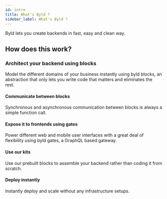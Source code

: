 ```yaml
---
id: intro
title: What's Byld ?
sidebar_label: What's Byld ?
---
```


Byld lets you create backends in fast, easy and clean way.

## How does this work?

### Architect your backend using blocks

Model the different domains of your business instantly using byld blocks, an abstraction that only lets you write code that matters and eliminates the rest.

#### Communicate between blocks

Synchronous and asynchronous communication between blocks is always a simple function call.

#### Expose it to frontends using gates 

Power different web and mobile user interfaces with a great deal of flexibility using byld gates, a GraphQL based gateway.

#### Use our kits

Use our prebuilt blocks to assemble your backend rather than coding it from scratch.

#### Deploy instantly

Instantly deploy and scale without any infrastructure setups.
